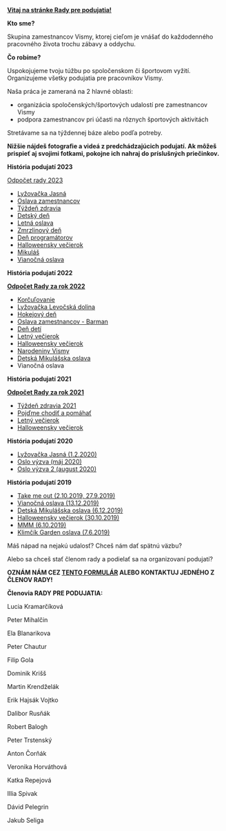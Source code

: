 <u><strong>Vitaj na stránke Rady pre podujatia!</strong></u>

**Kto sme?**

Skupina zamestnancov Vismy, ktorej cieľom je vnášať do každodenného pracovného života trochu zábavy a oddychu.

**Čo robíme?**

Uspokojujeme tvoju túžbu po spoločenskom či športovom vyžití. Organizujeme všetky podujatia pre pracovníkov Vismy.

Naša práca je zameraná na 2 hlavné oblasti:

-   organizácia spoločenských/športových udalostí pre zamestnancov Vismy
-   podpora zamestnancov pri účasti na rôznych športových aktivitách

Stretávame sa na týždennej báze alebo podľa potreby.

**Nižšie nájdeš fotografie a videá z predchádzajúcich podujatí. Ak môžeš prispieť aj svojimi fotkami, pokojne ich nahraj do príslušných priečinkov.**

**História podujatí 2023**

[Odpočet rady 2023](https://docs.google.com/presentation/d/1aovwN9xyW9GFQg2Vr6w5gbMcXMu8lX3fJGvYYEg3xTA/edit)

-   [Lyžovačka Jasná](https://drive.google.com/drive/folders/1zUzDZ3R7AMIW2s2mBsL4NUTrTcs4ZNK_)
-   [Oslava zamestnancov](https://drive.google.com/drive/folders/1wigQTQ_1Ss-iRpWsFwwWwxA5Y3PV_GRO)
-   [Týždeň zdravia](https://drive.google.com/drive/folders/19begdmZZhHAI8Ti2E8x9n8LSjq0hT-4-)
-   [Detský deň](https://drive.google.com/drive/folders/1GU7Ao98c3EN2g8NEEwT5KpJHsB7wsKJt)
-   [Letná oslava](https://drive.google.com/drive/folders/1zbyKjlnnFdJBYi6B0hxlIW4IZlrUmTH7)
-   [Zmrzlinový deň](https://drive.google.com/drive/folders/1mO-Ap94ynZMQDBMwsZ_GeVPGV5wJni7u)
-   [Deň programátorov](https://drive.google.com/drive/folders/13hyNuW9vc3mtjKs1MssPW6sr_RBgKcNG)
-   [Halloweensky večierok](https://drive.google.com/drive/folders/1FQVAAvI6HyeKLbmJsjXfQbuEpNsfCh4m)
-   [Mikuláš](https://drive.google.com/drive/folders/1q_5AKBlE35-JPBLrVXlMvdYn1yqp81dB)
-   [Vianočná oslava](https://drive.google.com/drive/folders/12FQqMdQKbfP7fqfMO-uYJ6wkYwgoD6Fe)

**História podujatí 2022**

**[Odpočet Rady za rok 2022](https://docs.google.com/presentation/d/15Ad5Ueyow3j8COqZDL2V0EDd89BCKhGxQNVIDy1cOtM/edit#slide=id.g10b0eda6953_0_0)**

-   [Korčuľovanie](https://drive.google.com/drive/u/0/folders/1sLrFjawjWP9HsvKpL8nAa6Yxc-kOQjgv)
-   [Lyžovačka Levočská dolina](https://drive.google.com/drive/u/0/folders/1vviiUDFY8ks1DN8GXna-knOvel9lEqaO)
-   [Hokejový deň](https://drive.google.com/drive/u/0/folders/1x8Ie4zpHEXPPaowRNF669URYeq9FnfkS)
-   [Oslava zamestnancov - Barman](https://drive.google.com/drive/u/0/folders/1S-07IG0FFFC6xrmBJbOWKpW_t_B5X4MQ)
-   [Deň detí](https://drive.google.com/drive/u/0/folders/18DpFThOfIHqWp9HwBek6vd4efvII0M4_)
-   [Letný večierok](https://drive.google.com/drive/u/0/folders/1aJrxyjlyDvm6td18grstE8vmhj_jPg8F)
-   [Halloweensky večierok](https://drive.google.com/drive/u/0/folders/11N_ijJ5KthZHxeEOYtMiSgKEe5Ot1JEI)
-   [Narodeniny Vismy](https://drive.google.com/drive/u/0/folders/1fKZwxl_L9yevOD-4V4C5lPt9oyRdZGJD)
-   [Detská Mikulášska oslava](https://drive.google.com/drive/u/0/folders/1kNaORzRsDAoBqpBA5X2aWsQADAWjMM-J)
-   Vianočná oslava

**História podujatí 2021**

**[Odpočet Rady za rok 2021](https://docs.google.com/presentation/d/1roQGdo1rO3bDJGyz2qAWpORLpJdJNezIBJOISjqtXEs/edit#slide=id.g10b0eda6953_0_355)**

-   [Týždeň zdravia 2021](https://drive.google.com/drive/u/0/folders/1MunJQ0YKHlSYa_f-zaaOldxG3b6KSAIU)
-   [Pojďme chodiť a pomáhať](https://drive.google.com/drive/u/0/folders/1AyiQ6Xv6QIjd3rqJ9mTXJ9DSJ5DQXBd3)
-   [Letný večierok](https://drive.google.com/drive/u/0/folders/1qNlC4s_hF5PKum9CZiHqVJq9nKyRcKhS)
-   [Halloweensky večierok](https://drive.google.com/drive/u/0/folders/107dtZaKfcmU_XC5QdGKVgcNNqWwOph42)

**História podujatí 2020**

-   [Lyžovačka Jasná (1.2.2020)](https://drive.google.com/drive/u/0/folders/1nCcK0wd9q-5Kx7m7vxEph57e55I2PNXq)
-   [Oslo výzva (máj 2020)](https://drive.google.com/drive/u/0/folders/1gd-qotipjOGCUCDt8PKRXLdMghjD7nRd)
-   [Oslo výzva 2 (august 2020)](https://drive.google.com/drive/u/0/folders/1uGqh_DpdFU_BwAY5MpOa5S-1YlpGlZEG)

**História podujatí 2019**

-   [Take me out (2.10.2019, 27.9.2019)](https://drive.google.com/drive/u/0/folders/1MZigKuHp6Id4ZSWUXmQvXEQEmkKZhHpb)
-   [Vianočná oslava (13.12.2019)](https://drive.google.com/drive/u/0/folders/17bq0iE11rsGoYLD2E2cxSdfMq4aPw-Dj)
-   [Detská Mikulášska oslava (6.12.2019)](https://drive.google.com/drive/u/0/folders/11QheH7Sh5nrhF381kuOFCADBcM8fWVco)
-   [Halloweensky večierok (30.10.2019)](https://drive.google.com/drive/u/0/folders/1HWfAXE54rb2V6bUeke4cdOXYO3TmqMfB)
-   [MMM (6.10.2019)](https://drive.google.com/drive/u/0/folders/1OJ2nKUUb4YyBuxuHP0IPeleJxXOhtGb6)
-   [Klimčík Garden oslava (7.6.2019)](https://drive.google.com/drive/u/0/folders/1zyfbiruWODS-_toDAAnnaf4lHxe0JtiJ)

Máš nápad na nejakú udalosť? Chceš nám dať spätnú väzbu?

Alebo sa chceš stať členom rady a podielať sa na organizovaní podujatí?

**OZNÁM NÁM CEZ [TENTO FORMULÁR](https://docs.google.com/forms/d/e/1FAIpQLSedSTqrm8_Gc0z8-KoICwInP3Pjt33gku-Fi23SLiRtfXN_WQ/viewform) ALEBO KONTAKTUJ JEDNÉHO Z ČLENOV RADY!**

**Členovia RADY PRE PODUJATIA:**

Lucia Kramarčíková

Peter Mihalčin

Ela Blanarikova

Peter Chautur

Filip Gola

Dominik Krišš

Martin Krendželák

Erik Hajsák Vojtko

Dalibor Rusňák

Robert Balogh

Peter Trstenský

Anton Čorňák

Veronika Horváthová

Katka Repejová

Illia Spivak

Dávid Pelegrin

Jakub Seliga